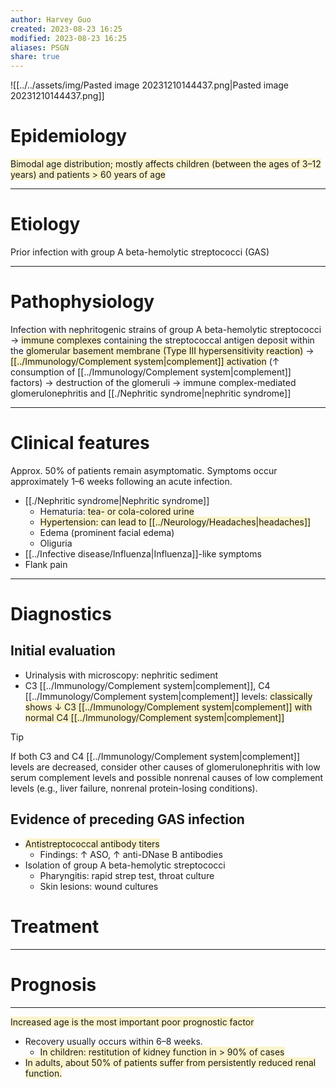```yaml
---
author: Harvey Guo
created: 2023-08-23 16:25
modified: 2023-08-23 16:25
aliases: PSGN
share: true
---
```

![[../../assets/img/Pasted image 20231210144437.png|Pasted image 20231210144437.png]]
# Epidemiology
<span style="background:rgba(240, 200, 0, 0.2)">Bimodal age distribution; mostly affects children (between the ages of 3–12 years) and patients > 60 years of age</span>

---
# Etiology
Prior infection with group A beta-hemolytic streptococci (GAS)

---
# Pathophysiology
Infection with nephritogenic strains of group A beta-hemolytic streptococci → <span style="background:rgba(240, 200, 0, 0.2)">immune complexes</span> containing the streptococcal antigen deposit within the <span style="background:rgba(240, 200, 0, 0.2)">glomerular basement membrane (Type III hypersensitivity reaction)</span> → <span style="background:rgba(240, 200, 0, 0.2)">[[../Immunology/Complement system|complement]] activation</span> (↑ consumption of [[../Immunology/Complement system|complement]] factors) → destruction of the glomeruli → immune complex-mediated glomerulonephritis and [[./Nephritic syndrome|nephritic syndrome]]

---
# Clinical features
Approx. 50% of patients remain asymptomatic. Symptoms occur approximately 1–6 weeks following an acute infection.
- [[./Nephritic syndrome|Nephritic syndrome]]
	- Hematuria:<span style="background:rgba(240, 200, 0, 0.2)"> tea- or cola-colored urine</span>
	- <span style="background:rgba(240, 200, 0, 0.2)">Hypertension: can lead to [[../Neurology/Headaches|headaches]]</span>
	- Edema (prominent facial edema) 
	- Oliguria
- [[../Infective disease/Influenza|Influenza]]-like symptoms 
- Flank pain

---
# Diagnostics
## Initial evaluation
- Urinalysis with microscopy: nephritic sediment
- C3 [[../Immunology/Complement system|complement]], C4 [[../Immunology/Complement system|complement]] levels: <span style="background:rgba(240, 200, 0, 0.2)">classically shows ↓ C3 [[../Immunology/Complement system|complement]] with normal C4 [[../Immunology/Complement system|complement]]</span>
>[!tip] 
>If both C3 and C4 [[../Immunology/Complement system|complement]] levels are decreased, consider other causes of glomerulonephritis with low serum complement levels and possible nonrenal causes of low complement levels (e.g., liver failure, nonrenal protein-losing conditions).

## Evidence of preceding GAS infection
- <span style="background:rgba(240, 200, 0, 0.2)">Antistreptococcal antibody titers</span>
	- Findings: ↑ ASO, ↑ anti-DNase B antibodies
- Isolation of group A beta-hemolytic streptococci
	- Pharyngitis: rapid strep test, throat culture
	- Skin lesions: wound cultures

# Treatment
---

# Prognosis
---
<span style="background:rgba(240, 200, 0, 0.2)">Increased age is the most important poor prognostic factor</span>
- Recovery usually occurs within 6–8 weeks.
	- <span style="background:rgba(240, 200, 0, 0.2)">In children: restitution of kidney function in > 90% of cases</span>
- <span style="background:rgba(240, 200, 0, 0.2)">In adults, about 50% of patients suffer from persistently reduced renal function.</span>